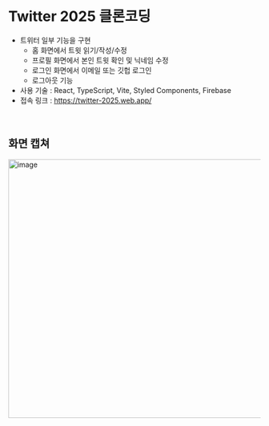 # Twitter 2025 클론코딩
- 트위터 일부 기능을 구현
  - 홈 화면에서 트윗 읽기/작성/수정
  - 프로필 화면에서 본인 트윗 확인 및 닉네임 수정
  - 로그인 화면에서 이메일 또는 깃헙 로그인
  - 로그아웃 기능
- 사용 기술 : React, TypeScript, Vite, Styled Components, Firebase
- 접속 링크 : https://twitter-2025.web.app/
<br />

## 화면 캡쳐
<img width="516" alt="image" src="https://github.com/user-attachments/assets/c98efc73-180b-477c-b76e-82b746723cc4" />
